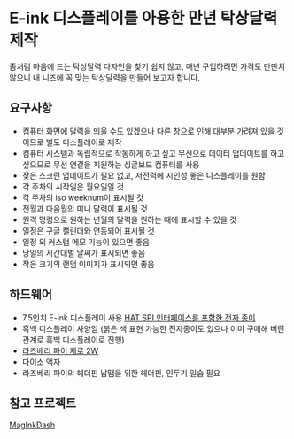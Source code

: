 # E-ink 디스플레이를 아용한 만년 탁상달력 제작

좀처럼 마음에 드는 탁상달력 다자인을 찾기 쉽지 않고, 매년 구입하려면 가격도 만만치 않으니 내 니즈에 꼭 맞는 탁상달력을 만들어 보고자 합니다.

## 요구사항

- 컴퓨터 화면에 달력을 띄울 수도 있겠으나 다른 창으로 인해 대부분 가려져 있을 것이므로 별도 디스플레이로 제작
- 컴퓨터 시스템과 독립적으로 작동하게 하고 싶고 무선으로 데이터 업데이트를 하고 싶으므로 무선 연결을 지원하는 싱글보드 컴퓨터를 사용
- 잦은 스크린 업데이트가 필요 없고, 저전력에 시인성 좋은 디스플레이를 원함
- 각 주차의 시작일은 월요일일 것
- 각 주차의 iso weeknum이 표시될 것
- 전월과 다음월의 미니 달력이 표시될 것
- 원격 명령으로 원하는 년월의 달력을 원하는 때에 표시할 수 있을 것
- 일정은 구글 캘린더와 연동되어 표시될 것
- 일정 외 커스텀 메모 기능이 있으면 좋음
- 당일의 시간대벌 날씨가 표시되면 좋음
- 작은 크기의 랜덤 이미지가 표시되면 좋음

## 하드웨어

- 7.5인치 E-ink 디스플레이 사용 [HAT SPI 인터페이스를 포함한 전자 종이](https://ko.aliexpress.com/item/1005005891079210.html?spm=a2g0o.order_list.order_list_main.5.18a8140fihvQre&gatewayAdapt=glo2kor)
- 흑백 디스플레이 사양임 (붉은 색 표현 가능한 전자종이도 있으나 이미 구매해 버린 관계로 흑백 디스플레이로 진행)
- [라즈베리 파이 제로 2W](https://ko.aliexpress.com/item/1005005792181612.html?spm=a2g0o.order_list.order_list_main.4.18a8140fihvQre&gatewayAdapt=glo2kor)
- 다이소 액자
- 라즈베리 파이의 헤더핀 납땜을 위한 헤더핀, 인두기 일습 필요

## 참고 프로젝트

[MagInkDash](https://github.com/speedyg0nz/MagInkDash)

